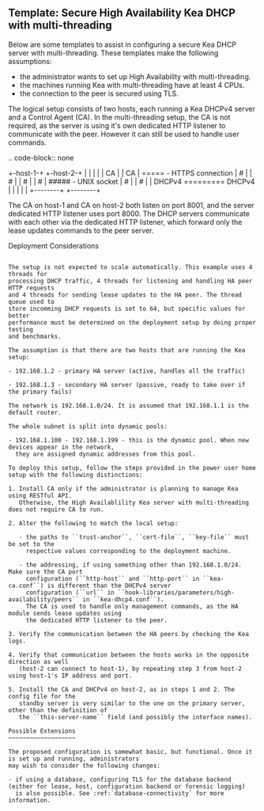Template: Secure High Availability Kea DHCP with multi-threading
----------------------------------------------------------------

Below are some templates to assist in configuring a secure Kea DHCP server with
multi-threading. These templates make the following assumptions:

- the administrator wants to set up High Availability with multi-threading.
- the machines running Kea with multi-threading have at least 4 CPUs.
- the connection to the peer is secured using TLS.

The logical setup consists of two hosts, each running a Kea DHCPv4 server and a Control Agent (CA).
In the multi-threading setup, the CA is not required, as the server is using it's
own dedicated HTTP listener to communicate with the peer. However it can still
be used to handle user commands.

.. code-block:: none

   +-host-1-+       +-host-2-+
   |        |       |        |
   |   CA   |       |   CA   |    ===== - HTTPS connection
   |   #    |       |   #    |
   |   #    |       |   #    |    ##### - UNIX socket
   |   #    |       |   #    |
   | DHCPv4 ========= DHCPv4 |
   |        |       |        |
   +--------+       +--------+

The CA on host-1 and CA on host-2 both listen on port 8001, and the server dedicated HTTP
listener uses port 8000. The DHCP servers communicate with each other via the dedicated HTTP
listener, which forward only the lease updates commands to the peer server.

Deployment Considerations
~~~~~~~~~~~~~~~~~~~~~~~~~

The setup is not expected to scale automatically. This example uses 4 threads for
processing DHCP traffic, 4 threads for listening and handling HA peer HTTP requests
and 4 threads for sending lease updates to the HA peer. The thread queue used to
store incomming DHCP requests is set to 64, but specific values for better
performance must be determined on the deployment setup by doing proper testing
and benchmarks.

The assumption is that there are two hosts that are running the Kea setup:

- 192.168.1.2 - primary HA server (active, handles all the traffic)

- 192.168.1.3 - secondary HA server (passive, ready to take over if the primary fails)

The network is 192.168.1.0/24. It is assumed that 192.168.1.1 is the default router.

The whole subnet is split into dynamic pools:

- 192.168.1.100 - 192.168.1.199 - this is the dynamic pool. When new devices appear in the network,
  they are assigned dynamic addresses from this pool.

To deploy this setup, follow the steps provided in the power user home setup with the following distinctions:

1. Install CA only if the administrator is planning to manage Kea using RESTful API.
   Otherwise, the High Availablility Kea server with multi-threading does not require CA to run.

2. Alter the following to match the local setup:

   - the paths to ``trust-anchor``, ``cert-file``, ``key-file`` must be set to the
     respective values corresponding to the deployment machine.

   - the addressing, if using something other than 192.168.1.0/24. Make sure the CA port
     configuration (``http-host`` and ``http-port`` in ``kea-ca.conf``) is different than the DHCPv4 server
     configuration (``url`` in ``hook-libraries/parameters/high-availability/peers`` in ``kea-dhcp4.conf``).
     The CA is used to handle only management commands, as the HA module sends lease updates using
     the dedicated HTTP listener to the peer.

3. Verify the communication between the HA peers by checking the Kea logs.

4. Verify that communication between the hosts works in the opposite direction as well
   (host-2 can connect to host-1), by repeating step 3 from host-2 using host-1's IP address and port.

5. Install the CA and DHCPv4 on host-2, as in steps 1 and 2. The config file for the
   standby server is very similar to the one on the primary server, other than the definition of
   the ``this-server-name`` field (and possibly the interface names).

Possible Extensions
~~~~~~~~~~~~~~~~~~~

The proposed configuration is somewhat basic, but functional. Once it is set up and running, administrators
may wish to consider the following changes:

- if using a database, configuring TLS for the database backend (either for lease, host, configuration backend or forensic logging)
  is also possible. See :ref:`database-connectivity` for more information.
